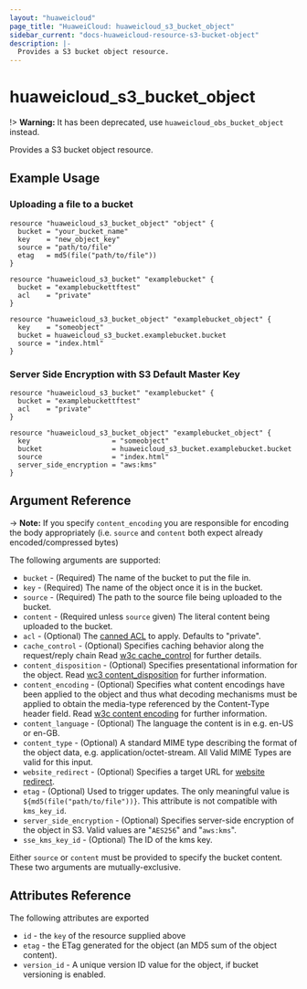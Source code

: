 ```yaml
---
layout: "huaweicloud"
page_title: "HuaweiCloud: huaweicloud_s3_bucket_object"
sidebar_current: "docs-huaweicloud-resource-s3-bucket-object"
description: |-
  Provides a S3 bucket object resource.
---
```


# huaweicloud\_s3\_bucket\_object

!> **Warning:** It has been deprecated, use `huaweicloud_obs_bucket_object` instead.

Provides a S3 bucket object resource.

## Example Usage

### Uploading a file to a bucket

```hcl
resource "huaweicloud_s3_bucket_object" "object" {
  bucket = "your_bucket_name"
  key    = "new_object_key"
  source = "path/to/file"
  etag   = md5(file("path/to/file"))
}

resource "huaweicloud_s3_bucket" "examplebucket" {
  bucket = "examplebuckettftest"
  acl    = "private"
}

resource "huaweicloud_s3_bucket_object" "examplebucket_object" {
  key    = "someobject"
  bucket = huaweicloud_s3_bucket.examplebucket.bucket
  source = "index.html"
}
```

### Server Side Encryption with S3 Default Master Key

```hcl
resource "huaweicloud_s3_bucket" "examplebucket" {
  bucket = "examplebuckettftest"
  acl    = "private"
}

resource "huaweicloud_s3_bucket_object" "examplebucket_object" {
  key                    = "someobject"
  bucket                 = huaweicloud_s3_bucket.examplebucket.bucket
  source                 = "index.html"
  server_side_encryption = "aws:kms"
}
```

## Argument Reference

-> **Note:** If you specify `content_encoding` you are responsible for encoding the body appropriately (i.e. `source` and `content` both expect already encoded/compressed bytes)

The following arguments are supported:

* `bucket` - (Required) The name of the bucket to put the file in.
* `key` - (Required) The name of the object once it is in the bucket.
* `source` - (Required) The path to the source file being uploaded to the bucket.
* `content` - (Required unless `source` given) The literal content being uploaded to the bucket.
* `acl` - (Optional) The [canned ACL](https://docs.aws.amazon.com/AmazonS3/latest/dev/acl-overview.html#canned-acl) to apply. Defaults to "private".
* `cache_control` - (Optional) Specifies caching behavior along the request/reply chain Read [w3c cache_control](http://www.w3.org/Protocols/rfc2616/rfc2616-sec14.html#sec14.9) for further details.
* `content_disposition` - (Optional) Specifies presentational information for the object. Read [wc3 content_disposition](http://www.w3.org/Protocols/rfc2616/rfc2616-sec19.html#sec19.5.1) for further information.
* `content_encoding` - (Optional) Specifies what content encodings have been applied to the object and thus what decoding mechanisms must be applied to obtain the media-type referenced by the Content-Type header field. Read [w3c content encoding](http://www.w3.org/Protocols/rfc2616/rfc2616-sec14.html#sec14.11) for further information.
* `content_language` - (Optional) The language the content is in e.g. en-US or en-GB.
* `content_type` - (Optional) A standard MIME type describing the format of the object data, e.g. application/octet-stream. All Valid MIME Types are valid for this input.
* `website_redirect` - (Optional) Specifies a target URL for [website redirect](http://docs.aws.amazon.com/AmazonS3/latest/dev/how-to-page-redirect.html).
* `etag` - (Optional) Used to trigger updates. The only meaningful value is `${md5(file("path/to/file"))}`.
This attribute is not compatible with `kms_key_id`.
* `server_side_encryption` - (Optional) Specifies server-side encryption of the object in S3. Valid values are "`AES256`" and "`aws:kms`".
* `sse_kms_key_id` - (Optional) The ID of the kms key.

Either `source` or `content` must be provided to specify the bucket content.
These two arguments are mutually-exclusive.

## Attributes Reference

The following attributes are exported

* `id` - the `key` of the resource supplied above
* `etag` - the ETag generated for the object (an MD5 sum of the object content).
* `version_id` - A unique version ID value for the object, if bucket versioning
is enabled.
